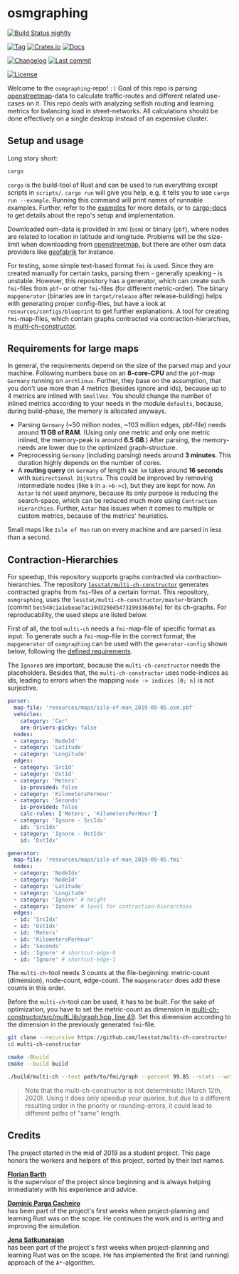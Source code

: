 # osmgraphing

[![Build Status nightly][github/self/actions/badge]][github/self/actions]

[![Tag][github/self/tags/badge]][github/self/tags]
[![Crates.io][crates.io/self/badge]][crates.io/self]
[![Docs][docs.rs/self/badge]][docs.rs/self]

[![Changelog][github/self/blob/changelog/badge]][github/self/blob/changelog]
[![Last commit][github/self/last-commit/badge]][github/self/last-commit]

[![License][github/self/license/badge]][github/self/license]

Welcome to the `osmgraphing`-repo! `:)`
Goal of this repo is parsing [openstreetmap][osm]-data to calculate traffic-routes and different related use-cases on it.
This repo deals with analyzing selfish routing and learning metrics for balancing load in street-networks.
All calculations should be done effectively on a single desktop instead of an expensive cluster.


## Setup and usage

Long story short:

```zsh
cargo
```

`cargo` is the build-tool of Rust and can be used to run everything except scripts in `scripts/`.
`cargo run` will give you help, e.g. it tells you to use `cargo run --example`.
Running this command will print names of runnable examples.
Further, refer to the [examples][github/self/tree/examples] for more details, or to [cargo-docs][docs.rs/self] to get details about the repo's setup and implementation.

Downloaded osm-data is provided in xml (`osm`) or binary (`pbf`), where nodes are related to location in latitude and longitude.
Problems will be the size-limit when downloading from [openstreetmap][osm], but there are other osm data providers like [geofabrik][geofabrik] for instance.

For testing, some simple text-based format `fmi` is used.
Since they are created manually for certain tasks, parsing them - generally speaking - is unstable.
However, this repository has a generator, which can create such `fmi`-files from `pbf`- or other `fmi`-files (for different metric-order).
The binary `mapgenerator` (binaries are in `target/release` after release-building) helps with generating proper config-files, but have a look at `resources/configs/blueprint` to get further explanations.
A tool for creating `fmi`-map-files, which contain graphs contracted via contraction-hierarchies, is [multi-ch-constructor][github/lesstat/multi-ch-constructor].


## Requirements for large maps

In general, the requirements depend on the size of the parsed map and your machine.
Following numbers base on an __8-core-CPU__ and the `pbf`-map `Germany` running on `archlinux`.
Further, they base on the assumption, that you don't use more than 4 metrics (besides ignore and ids), because up to 4 metrics are inlined with `SmallVec`.
You should change the number of inlined metrics according to your needs in the module `defaults`, because, during build-phase, the memory is allocated anyways.

- Parsing `Germany` (~50 million nodes, ~103 million edges, pbf-file) needs around __11 GB of RAM__.
  (Using only one metric and only one metric inlined, the memory-peak is around __6.5 GB__.)
  After parsing, the memory-needs are lower due to the optimized graph-structure.
- Preprocessing `Germany` (including parsing) needs around __3 minutes__.
  This duration highly depends on the number of cores.
- A __routing query__ on `Germany` of length `620 km` takes around __16 seconds__ with `bidirectional Dijkstra`.
  This could be improved by removing intermediate nodes (like `b` in `a->b->c`), but they are kept for now.
  An `Astar` is not used anymore, because its only purpose is reducing the search-space, which can be reduced much more using `Contraction Hierarchies`.
  Further, `Astar` has issues when it comes to multiple or custom metrics, because of the metrics' heuristics.

Small maps like `Isle of Man` run on every machine and are parsed in less than a second.


## Contraction-Hierarchies

For speedup, this repository supports graphs contracted via contraction-hierarchies.
The repository [`lesstat/multi-ch-constructor`][github/lesstat/multi-ch-constructor] generates contracted graphs from `fmi`-files of a certain format.
This repository, `osmgraphing`, uses the `lesstat/multi-ch-constructor/master`-branch (commit `bec548c1a1ebeae7ac19d3250d5473199336d6fe`) for its ch-graphs.
For reproducability, the used steps are listed below.

First of all, the tool `multi-ch` needs a `fmi`-map-file of specific format as input.
To generate such a `fmi`-map-file in the correct format, the `mapgenerator` of `osmgraphing` can be used with the `generator-config` shown below, following the [defined requirements][github/lesstat/cyclops/blob/README].

The `Ignore`s are important, because the `multi-ch-constructor` needs the placeholders.
Besides that, the `multi-ch-constructor` uses node-indices as ids, leading to errors when the mapping `node -> indices [0; n]` is not surjective.

```yaml
parser:
  map-file: 'resources/maps/isle-of-man_2019-09-05.osm.pbf'
  vehicles:
    category: 'Car'
    are-drivers-picky: false
  nodes:
  - category: 'NodeId'
  - category: 'Latitude'
  - category: 'Longitude'
  edges:
  - category: 'SrcId'
  - category: 'DstId'
  - category: 'Meters'
    is-provided: false
  - category: 'KilometersPerHour'
  - category: 'Seconds'
    is-provided: false
    calc-rules: ['Meters', 'KilometersPerHour']
  - category: 'Ignore - SrcIdx'
    id: 'SrcIdx'
  - category: 'Ignore - DstIdx'
    id: 'DstIdx'

generator:
  map-file: 'resources/maps/isle-of-man_2019-09-05.fmi'
  nodes:
  - category: 'NodeIdx'
  - category: 'NodeId'
  - category: 'Latitude'
  - category: 'Longitude'
  - category: 'Ignore' # height
  - category: 'Ignore' # level for contraction-hierarchies
  edges:
  - id: 'SrcIdx'
  - id: 'DstIdx'
  - id: 'Meters'
  - id: 'KilometersPerHour'
  - id: 'Seconds'
  - id: 'Ignore' # shortcut-edge-0
  - id: 'Ignore' # shortcut-edge-1

```

The `multi-ch`-tool needs 3 counts at the file-beginning: metric-count (dimension), node-count, edge-count.
The `mapgenerator` does add these counts in this order.

Before the `multi-ch`-tool can be used, it has to be built.
For the sake of optimization, you have to set the metric-count as dimension in [multi-ch-constructor/src/multi_lib/graph.hpp, line 49][github/lesstat/multi-ch-constructor/change-dim].
Set this dimension according to the dimension in the previously generated `fmi`-file.

```zsh
git clone --recursive https://github.com/lesstat/multi-ch-constructor
cd multi-ch-constructor

cmake -Bbuild
cmake --build build

./build/multi-ch --text path/to/fmi/graph --percent 99.85 --stats --write path/to/new/fmi/graph
```

> Note that the multi-ch-constructor is not deterministic (March 12th, 2020).
> Using it does only speedup your queries, but due to a different resulting order in the priority or rounding-errors, it could lead to different paths of "same" length.


## Credits

The project started in the mid of 2019 as a student project.
This page honors the workers and helpers of this project, sorted by their last names.

__[Florian Barth][github/lesstat]__  
is the supervisor of the project since beginning and is always helping immediately with his experience and advice.

__[Dominic Parga Cacheiro][github/dominicparga]__  
has been part of the project's first weeks when project-planning and learning Rust was on the scope.
He continues the work and is writing and improving the simulation.

__[Jena Satkunarajan][github/jenasat]__  
has been part of the project's first weeks when project-planning and learning Rust was on the scope.
He has implemented the first (and running) approach of the `A*`-algorithm.


[crates.io/self]: https://crates.io/crates/osmgraphing
[crates.io/self/badge]: https://img.shields.io/crates/v/osmgraphing?style=for-the-badge
[docs.rs/self]: https://docs.rs/osmgraphing/0/
[docs.rs/self/badge]: https://img.shields.io/crates/v/osmgraphing?color=informational&label=docs&style=for-the-badge
[geofabrik]: https://geofabrik.de
[github/dominicparga]: https://github.com/dominicparga
[github/jenasat]: https://github.com/JenaSat
[github/lesstat]: https://github.com/lesstat
[github/lesstat/cyclops/blob/README]: https://github.com/Lesstat/cyclops/blob/master/README.md#graph-data
[github/lesstat/multi-ch-constructor]: https://github.com/Lesstat/multi-ch-constructor
[github/lesstat/multi-ch-constructor/change-dim]: https://github.com/Lesstat/multi-ch-constructor/blob/bec548c1a1ebeae7ac19d3250d5473199336d6fe/src/multi_lib/graph.hpp#L49
[github/self/actions]: https://github.com/dominicparga/osmgraphing/actions
[github/self/actions/badge]: https://img.shields.io/github/workflow/status/dominicparga/osmgraphing/Rust?label=nightly-build&style=for-the-badge
[github/self/blob/changelog]: https://github.com/dominicparga/osmgraphing/blob/nightly/CHANGELOG.md
[github/self/blob/changelog/badge]: https://img.shields.io/badge/CHANGELOG-nightly-blueviolet?style=for-the-badge
[github/self/last-commit]: https://github.com/dominicparga/osmgraphing/commits
[github/self/last-commit/badge]: https://img.shields.io/github/last-commit/dominicparga/osmgraphing?style=for-the-badge
[github/self/license]: https://github.com/dominicparga/osmgraphing/blob/nightly/LICENSE
[github/self/license/badge]: https://img.shields.io/badge/license-Apache--2.0-green?style=for-the-badge
[github/self/tags]: https://github.com/dominicparga/osmgraphing/tags
[github/self/tags/badge]: https://img.shields.io/github/v/tag/dominicparga/osmgraphing?sort=semver&style=for-the-badge
[github/self/tree/examples]: https://github.com/dominicparga/osmgraphing/tree/nightly/examples
[github/self/wiki/usage]: https://github.com/dominicparga/osmgraphing/wiki/Usage
[osm]: https://openstreetmap.org
